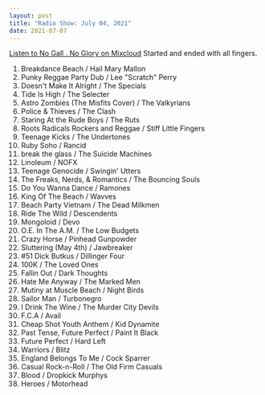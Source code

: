 ```yaml
---
layout: post
title: "Radio Show: July 04, 2021"
date: 2021-07-07
---
```


[Listen to No Gall . No Glory on Mixcloud](https://www.mixcloud.com/jimshreds/july-4-2021-no-gall-no-glory-wkdu-917fm-philadelphia/) Started and ended with all fingers.

1. Breakdance Beach / Hail Mary Mallon
2. Punky Reggae Party Dub / Lee "Scratch" Perry
3. Doesn't Make It Alright / The Specials
4. Tide Is High / The Selecter
5. Astro Zombies (The Misfits Cover) / The Valkyrians
6. Police & Thieves / The Clash
7. Staring At the Rude Boys / The Ruts
8. Roots Radicals Rockers and Reggae / Stiff Little Fingers
9. Teenage Kicks / The Undertones
10. Ruby Soho / Rancid
11. break the glass / The Suicide Machines
12. Linoleum / NOFX
13. Teenage Genocide / Swingin' Utters
14. The Freaks, Nerds, & Romantics / The Bouncing Souls
15. Do You Wanna Dance / Ramones
16. King Of The Beach / Wavves
17. Beach Party Vietnam / The Dead Milkmen
18. Ride The Wild / Descendents
19. Mongoloid / Devo
20. O.E. In The A.M. / The Low Budgets
21. Crazy Horse / Pinhead Gunpowder
22. Sluttering (May 4th) / Jawbreaker
23. #51 Dick Butkus / Dillinger Four
24. 100K / The Loved Ones
25. Fallin Out / Dark Thoughts
26. Hate Me Anyway / The Marked Men
27. Mutiny at Muscle Beach / Night Birds
28. Sailor Man / Turbonegro
29. I Drink The Wine / The Murder City Devils
30. F.C.A / Avail
31. Cheap Shot Youth Anthem / Kid Dynamite
32. Past Tense, Future Perfect / Paint It Black
33. Future Perfect / Hard Left
34. Warriors / Blitz
35. England Belongs To Me / Cock Sparrer
36. Casual Rock-n-Roll / The Old Firm Casuals
37. Blood / Dropkick Murphys
38. Heroes / Motorhead
